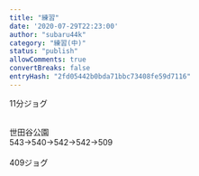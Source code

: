 ```yaml
---
title: "練習"
date: '2020-07-29T22:23:00'
author: "subaru44k"
category: "練習(中)"
status: "publish"
allowComments: true
convertBreaks: false
entryHash: "2fd05442b0bda71bbc73408fe59d7116"
---
```

11分ジョグ<div><br></div><div>世田谷公園</div><div>543→540→542→542→509</div><div><br></div><div>409ジョグ</div>
